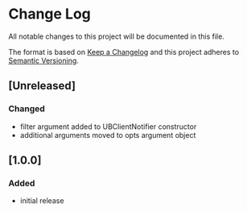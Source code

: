 # Change Log
All notable changes to this project will be documented in this file.

The format is based on [Keep a Changelog](http://keepachangelog.com/)
and this project adheres to [Semantic Versioning](http://semver.org/).

## [Unreleased]
### Changed
- filter argument added to UBClientNotifier constructor
- additional arguments moved to opts argument object

## [1.0.0]
### Added
- initial release
